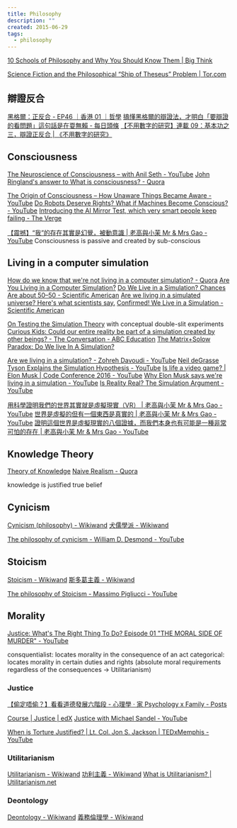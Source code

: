 ```yaml
---
title: Philosophy
description: ""
created: 2015-06-29
tags:
  - philosophy
---
```


[10 Schools of Philosophy and Why You Should Know Them | Big Think](http://bigthink.com/scotty-hendricks/10-schools-of-philosophy-and-why-you-should-know-them)

[Science Fiction and the Philosophical “Ship of Theseus” Problem | Tor.com](https://www.tor.com/2019/03/22/science-fiction-and-the-philosophical-ship-of-theseus-problem/)

## 辯證反合

[黑格爾：正反合 - EP46 ｜香港 01 ｜哲學](https://www.hk01.com/%E5%93%B2%E5%AD%B8/48418/)
[搞懂黑格爾的辯證法，才明白「要辯證的看問題」這句話是在耍無賴 - 每日頭條](https://kknews.cc/zh-hk/culture/2q4may.html)
[【不用數字的研究】連載 09：基本功之三，辯證正反合 | 《不用數字的研究》](https://reswithoutnumbers.blogspot.com/2017/01/09.html)

## Consciousness

[The Neuroscience of Consciousness – with Anil Seth - YouTube](https://www.youtube.com/watch?v=xRel1JKOEbI)
[John Ringland's answer to What is consciousness? - Quora](http://www.quora.com/What-is-consciousness/answer/John-Ringland)

[The Origin of Consciousness – How Unaware Things Became Aware - YouTube](https://www.youtube.com/watch?v=H6u0VBqNBQ8)
[Do Robots Deserve Rights? What if Machines Become Conscious? - YouTube](https://www.youtube.com/watch?v=DHyUYg8X31c)
[Introducing the AI Mirror Test, which very smart people keep failing - The Verge](https://www.theverge.com/23604075/ai-chatbots-bing-chatgpt-intelligent-sentient-mirror-test)

[【震撼】“我”的存在其實是幻覺，被動意識 | 老高與小茉 Mr & Mrs Gao - YouTube](https://www.youtube.com/watch?v=vu1H39yi1Pc)
Consciousness is passive and created by sub-conscious

## Living in a computer simulation

[How do we know that we're not living in a computer simulation? - Quora](http://www.quora.com/How-do-we-know-that-were-not-living-in-a-computer-simulation)
[Are You Living in a Computer Simulation?](http://www.simulation-argument.com/)
[Do We Live in a Simulation? Chances Are about 50–50 - Scientific American](https://www.scientificamerican.com/article/do-we-live-in-a-simulation-chances-are-about-50-50/)
[Are we living in a simulated universe? Here's what scientists say.](https://www.nbcnews.com/mach/science/are-we-living-simulated-universe-here-s-what-scientists-say-ncna1026916)
[Confirmed! We Live in a Simulation - Scientific American](https://www.scientificamerican.com/article/confirmed-we-live-in-a-simulation/)

[On Testing the Simulation Theory](https://ijqf.org/archives/4105) with conceptual double-slit experiments
[Curious Kids: Could our entire reality be part of a simulation created by other beings? - The Conversation - ABC Education](https://education.abc.net.au/newsandarticles/blog/-/b/3726625/curious-kids-could-our-entire-reality-be-part-of-a-simulation-created-by-other-beings-)
[The Matrix+Solow Paradox: Do We live In A Simulation?](https://www.linkedin.com/pulse/matrixsolow-paradox-do-we-live-simulation-st%C3%A9phane-distinguin?articleId=6691662521365008384)

[Are we living in a simulation? - Zohreh Davoudi - YouTube](https://www.youtube.com/watch?v=yGfTDcHJHSI)
[Neil deGrasse Tyson Explains the Simulation Hypothesis - YouTube](https://www.youtube.com/watch?v=pmcrG7ZZKUc&t=98s)
[Is life a video game? | Elon Musk | Code Conference 2016 - YouTube](https://www.youtube.com/watch?v=2KK_kzrJPS8&t=142s)
[Why Elon Musk says we're living in a simulation - YouTube](https://www.youtube.com/watch?v=J0KHiiTtt4w)
[Is Reality Real? The Simulation Argument - YouTube](https://www.youtube.com/watch?v=tlTKTTt47WE)

[用科學證明我們的世界其實就是虛擬現實（VR） | 老高與小茉 Mr & Mrs Gao - YouTube](https://www.youtube.com/watch?v=1ox6JDv8D3Y)
[世界是虛擬的但有一個東西是真實的 | 老高與小茉 Mr & Mrs Gao - YouTube](https://www.youtube.com/watch?v=B-I2guiXzRA)
[證明這個世界是虛擬現實的八個證據，而我們本身也有可能是一種非常可怕的存在 | 老高與小茉 Mr & Mrs Gao - YouTube](https://www.youtube.com/watch?v=ndLOF9jJnR4)

## Knowledge Theory

[Theory of Knowledge](http://www.theoryofknowledge.info/)
[Naive Realism - Quora](http://www.quora.com/Naive-Realism)

knowledge is justified true belief

## Cynicism

[Cynicism (philosophy) - Wikiwand](<https://www.wikiwand.com/en/Cynicism_(philosophy)>)
[犬儒學派 - Wikiwand](https://www.wikiwand.com/zh/%E7%8A%AC%E5%84%92%E5%AD%B8%E6%B4%BE)

[The philosophy of cynicism - William D. Desmond - YouTube](https://www.youtube.com/watch?v=Utzym1I_BiY)

## Stoicism

[Stoicism - Wikiwand](https://www.wikiwand.com/en/Stoicism)
[斯多葛主義 - Wikiwand](https://www.wikiwand.com/zh/%E6%96%AF%E5%A4%9A%E8%91%9B%E4%B8%BB%E7%BE%A9)

[The philosophy of Stoicism - Massimo Pigliucci - YouTube](https://www.youtube.com/watch?v=R9OCA6UFE-0)

## Morality

[Justice: What's The Right Thing To Do? Episode 01 "THE MORAL SIDE OF MURDER" - YouTube](https://www.youtube.com/watch?v=kBdfcR-8hEY)

consquentialist: locates morality in the consequence of an act
categorical: locates morality in certain duties and rights (absolute moral requirements regardless of the consequences -> Utilitarianism)

### Justice

[【偷定唔偷？】看看道德發展六階段 - 心理學 ‧ 家 Psychology x Family - Posts](https://www.facebook.com/psychologyxfamily/photos/a.2429275663777517/2486718518033231)

[Course | Justice | edX](https://learning.edx.org/course/course-v1:HarvardX+ER22.1x+2T2018/home)
[Justice with Michael Sandel - YouTube](https://www.youtube.com/playlist?list=PL30C13C91CFFEFEA6)

[When is Torture Justified? | Lt. Col. Jon S. Jackson | TEDxMemphis - YouTube](https://www.youtube.com/watch?v=3548Ac9wGN8)

### Utilitarianism

[Utilitarianism - Wikiwand](https://www.wikiwand.com/en/utilitarianism)
[功利主義 - Wikiwand](https://www.wikiwand.com/zh/%E5%8A%9F%E5%88%A9%E4%B8%BB%E7%BE%A9)
[What is Utilitarianism? | Utilitarianism.net](https://utilitarianism.net/)

### Deontology

[Deontology - Wikiwand](https://www.wikiwand.com/en/Deontology)
[義務倫理學 - Wikiwand](https://www.wikiwand.com/zh/%E4%B9%89%E5%8A%A1%E4%BC%A6%E7%90%86%E5%AD%A6)

